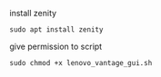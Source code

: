 
install zenity

```
sudo apt install zenity
```

give permission to script 
```
sudo chmod +x lenovo_vantage_gui.sh
```
